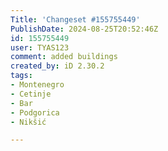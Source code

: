 ```yaml
---
Title: 'Changeset #155755449'
PublishDate: 2024-08-25T20:52:46Z
id: 155755449
user: TYAS123
comment: added buildings
created_by: iD 2.30.2
tags:
- Montenegro
- Cetinje
- Bar
- Podgorica
- Nikšić

---
```

